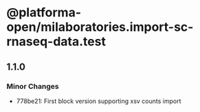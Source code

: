 # @platforma-open/milaboratories.import-sc-rnaseq-data.test

## 1.1.0

### Minor Changes

- 778be21: First block version supporting xsv counts import
